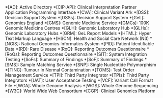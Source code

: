 *[AD]: Active Directory 
*[CIP-API]: Clinical Interpretation Partner Application Programming Interface
*[CVA]: Clinical Variant Ark
*[DSS]: Decision Support System
*[DSSs]: Decision Support System
*[GeL]: Genomics England
*[GMS]: Genomic Medicine Service
*[GMCs]: 100K Genomic Medicine Centres
*[GLH]: Genomic Laboratory Hub
*[GLHs]: Genomic Laboratory Hubs
*[GRM]: GeL Report Models
*[HTML]: Hyper Text Markup Language
*[HSCN]: Health and Social Care Network (N3)
*[NGIS]: National Genomics Informatics System
*[PID]: Patient Identifiable Data
*[RD]: Rare Disease
*[RoQ]: Reporting Outcomes Questionnaire
*[RoQs]: Reporting Outcomes Questionnaire
*[SIT]: System Integration Testing
*[SoFs]: Summary of Findings
*[SoF]: Summary of Findings 
*[SMS]: Sample Matching Service
*[SNP]: Single Nucleotide Polymorphism
*[TINC]: Tumour In Normal Contamination
*[TOMS]: Test Order Management Service
*[TPI]: Third Party Integrator
*[TPIs]: Third Party Integrators
*[UAT]: User Acceptance Testing
*[VCF]: Variant Call Format File
*[WGA]: Whole Genome Analysis
*[WGS]: Whole Genome Sequencing
*[W3C]: World Wide Web Consortium
*[CGP]: Clinical Genomics Platform
